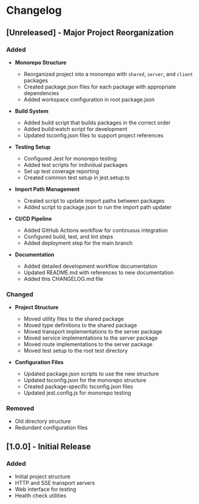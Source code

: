 # Changelog

## [Unreleased] - Major Project Reorganization

### Added

- **Monorepo Structure**
  - Reorganized project into a monorepo with `shared`, `server`, and `client` packages
  - Created package.json files for each package with appropriate dependencies
  - Added workspace configuration in root package.json

- **Build System**
  - Added build script that builds packages in the correct order
  - Added build:watch script for development
  - Updated tsconfig.json files to support project references

- **Testing Setup**
  - Configured Jest for monorepo testing
  - Added test scripts for individual packages
  - Set up test coverage reporting
  - Created common test setup in jest.setup.ts

- **Import Path Management**
  - Created script to update import paths between packages
  - Added script to package.json to run the import path updater

- **CI/CD Pipeline**
  - Added GitHub Actions workflow for continuous integration
  - Configured build, test, and lint steps
  - Added deployment step for the main branch

- **Documentation**
  - Added detailed development workflow documentation
  - Updated README.md with references to new documentation
  - Added this CHANGELOG.md file

### Changed

- **Project Structure**
  - Moved utility files to the shared package
  - Moved type definitions to the shared package
  - Moved transport implementations to the server package
  - Moved service implementations to the server package
  - Moved route implementations to the server package
  - Moved test setup to the root test directory

- **Configuration Files**
  - Updated package.json scripts to use the new structure
  - Updated tsconfig.json for the monorepo structure
  - Created package-specific tsconfig.json files
  - Updated jest.config.js for monorepo testing

### Removed

- Old directory structure
- Redundant configuration files

## [1.0.0] - Initial Release

### Added

- Initial project structure
- HTTP and SSE transport servers
- Web interface for testing
- Health check utilities 